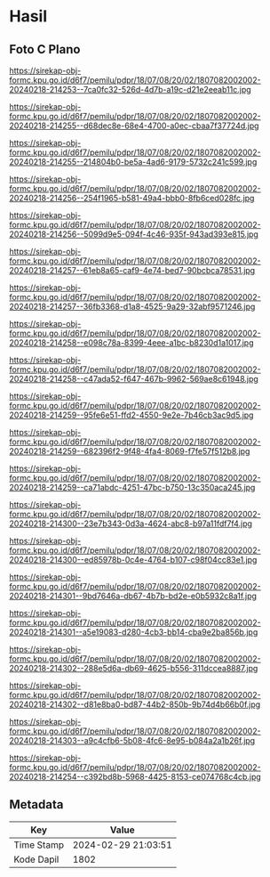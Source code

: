 # Hasil

## Foto C Plano

https://sirekap-obj-formc.kpu.go.id/d6f7/pemilu/pdpr/18/07/08/20/02/1807082002002-20240218-214253--7ca0fc32-526d-4d7b-a19c-d21e2eeab11c.jpg

https://sirekap-obj-formc.kpu.go.id/d6f7/pemilu/pdpr/18/07/08/20/02/1807082002002-20240218-214255--d68dec8e-68e4-4700-a0ec-cbaa7f37724d.jpg

https://sirekap-obj-formc.kpu.go.id/d6f7/pemilu/pdpr/18/07/08/20/02/1807082002002-20240218-214255--214804b0-be5a-4ad6-9179-5732c241c599.jpg

https://sirekap-obj-formc.kpu.go.id/d6f7/pemilu/pdpr/18/07/08/20/02/1807082002002-20240218-214256--254f1965-b581-49a4-bbb0-8fb6ced028fc.jpg

https://sirekap-obj-formc.kpu.go.id/d6f7/pemilu/pdpr/18/07/08/20/02/1807082002002-20240218-214256--5099d9e5-094f-4c46-935f-943ad393e815.jpg

https://sirekap-obj-formc.kpu.go.id/d6f7/pemilu/pdpr/18/07/08/20/02/1807082002002-20240218-214257--61eb8a65-caf9-4e74-bed7-90bcbca78531.jpg

https://sirekap-obj-formc.kpu.go.id/d6f7/pemilu/pdpr/18/07/08/20/02/1807082002002-20240218-214257--36fb3368-d1a8-4525-9a29-32abf9571246.jpg

https://sirekap-obj-formc.kpu.go.id/d6f7/pemilu/pdpr/18/07/08/20/02/1807082002002-20240218-214258--e098c78a-8399-4eee-a1bc-b8230d1a1017.jpg

https://sirekap-obj-formc.kpu.go.id/d6f7/pemilu/pdpr/18/07/08/20/02/1807082002002-20240218-214258--c47ada52-f647-467b-9962-569ae8c61948.jpg

https://sirekap-obj-formc.kpu.go.id/d6f7/pemilu/pdpr/18/07/08/20/02/1807082002002-20240218-214259--95fe6e51-ffd2-4550-9e2e-7b46cb3ac9d5.jpg

https://sirekap-obj-formc.kpu.go.id/d6f7/pemilu/pdpr/18/07/08/20/02/1807082002002-20240218-214259--682396f2-9f48-4fa4-8069-f7fe57f512b8.jpg

https://sirekap-obj-formc.kpu.go.id/d6f7/pemilu/pdpr/18/07/08/20/02/1807082002002-20240218-214259--ca71abdc-4251-47bc-b750-13c350aca245.jpg

https://sirekap-obj-formc.kpu.go.id/d6f7/pemilu/pdpr/18/07/08/20/02/1807082002002-20240218-214300--23e7b343-0d3a-4624-abc8-b97a11fdf7f4.jpg

https://sirekap-obj-formc.kpu.go.id/d6f7/pemilu/pdpr/18/07/08/20/02/1807082002002-20240218-214300--ed85978b-0c4e-4764-b107-c98f04cc83e1.jpg

https://sirekap-obj-formc.kpu.go.id/d6f7/pemilu/pdpr/18/07/08/20/02/1807082002002-20240218-214301--9bd7646a-db67-4b7b-bd2e-e0b5932c8a1f.jpg

https://sirekap-obj-formc.kpu.go.id/d6f7/pemilu/pdpr/18/07/08/20/02/1807082002002-20240218-214301--a5e19083-d280-4cb3-bb14-cba9e2ba856b.jpg

https://sirekap-obj-formc.kpu.go.id/d6f7/pemilu/pdpr/18/07/08/20/02/1807082002002-20240218-214302--288e5d6a-db69-4625-b556-311dccea8887.jpg

https://sirekap-obj-formc.kpu.go.id/d6f7/pemilu/pdpr/18/07/08/20/02/1807082002002-20240218-214302--d81e8ba0-bd87-44b2-850b-9b74d4b66b0f.jpg

https://sirekap-obj-formc.kpu.go.id/d6f7/pemilu/pdpr/18/07/08/20/02/1807082002002-20240218-214303--a9c4cfb6-5b08-4fc6-8e95-b084a2a1b26f.jpg

https://sirekap-obj-formc.kpu.go.id/d6f7/pemilu/pdpr/18/07/08/20/02/1807082002002-20240218-214254--c392bd8b-5968-4425-8153-ce074768c4cb.jpg


## Metadata

| Key        | Value               |
| ---------- | ------------------- |
| Time Stamp | 2024-02-29 21:03:51 |
| Kode Dapil | 1802                |



